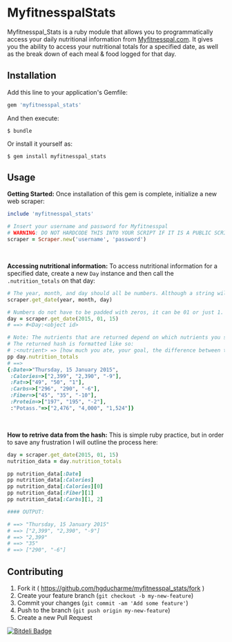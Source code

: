 # MyfitnesspalStats

Myfitnesspal_Stats is a ruby module that allows you to programmatically access your daily nutritional information from [Myfitnesspal.com](http://www.myfitnesspal.com/). It gives you the ability to access your nutritional totals for a specified date, as well as the break down of each meal & food logged for that day.

## Installation

Add this line to your application's Gemfile:

```ruby
gem 'myfitnesspal_stats'
```

And then execute:

    $ bundle

Or install it yourself as:

    $ gem install myfitnesspal_stats

## Usage

**Getting Started:** Once installation of this gem is complete, initialize a new web scraper: 
```ruby
include 'myfitnesspal_stats'

# Insert your username and password for Myfitnesspal
# WARNING: DO NOT HARDCODE THIS INTO YOUR SCRIPT IF IT IS A PUBLIC SCRIPT. FUTURE REVISIONS WILL MAKE SURE TO SOLVE THIS PROBLEM.
scraper = Scraper.new('username', 'password')
```

<br>

**Accessing nutritional information:** To access nutritional information for a specified date, create a new `Day` instance and then call the `.nutrition_totals` on that day:
```ruby
# The year, month, and day should all be numbers. Although a string will still work
scraper.get_date(year, month, day)

# Numbers do not have to be padded with zeros, it can be 01 or just 1.
day = scraper.get_date(2015, 01, 15)
# ==> #<Day:<object id>

# Note: The nutrients that are returned depend on which nutrients you specified to track in your Myfitnesspal settings.
# The returned hash is formatted like so:
# :<nutrient> => [how much you ate, your goal, the difference between the two].
pp day.nutrition_totals
# ==> 
{:Date=>"Thursday, 15 January 2015",
 :Calories=>["2,399", "2,390", "-9"],
 :Fat=>["49", "50", "1"],
 :Carbs=>["296", "290", "-6"],
 :Fiber=>["45", "35", "-10"],
 :Protein=>["197", "195", "-2"],
 :"Potass."=>["2,476", "4,000", "1,524"]}
```

<br>

**How to retrive data from the hash:** This is simple ruby practice, but in order to save any frustration I will outline the process here:
```ruby
day = scraper.get_date(2015, 01, 15)
nutrition_data = day.nutrition_totals

pp nutrition_data[:Date]
pp nutrition_data[:Calories]
pp nutrition_data[:Calories][0]
pp nutrition_data[:Fiber][1]
pp nutrition_data[:Carbs][1, 2]

#### OUTPUT:

# ==> "Thursday, 15 January 2015"
# ==> ["2,399", "2,390", "-9"]
# ==> "2,399"
# ==> "35"
# ==> ["290", "-6"]

```


<!-- 
days = Hash.new
(1..21).each do |day|
  nutrition = scraper.get_date(2015, 02, day).nutrition_totals
  date = Date.new(2015, 02, day).strftime("%a, %e %b")
  days["#{date}"] = nutrition
end

days.each { |number, nutrition_hash| pp nutrition_hash }
-->

## Contributing

1. Fork it ( https://github.com/hgducharme/myfitnesspal_stats/fork )
2. Create your feature branch (`git checkout -b my-new-feature`)
3. Commit your changes (`git commit -am 'Add some feature'`)
4. Push to the branch (`git push origin my-new-feature`)
5. Create a new Pull Request


[![Bitdeli Badge](https://d2weczhvl823v0.cloudfront.net/hgducharme/myfitnesspal_stats/trend.png)](https://bitdeli.com/free "Bitdeli Badge")

